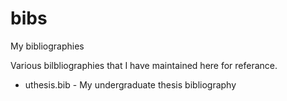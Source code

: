 # bibs
My bibliographies

Various bilbliographies that I have maintained here for referance.

 * uthesis.bib - My undergraduate thesis bibliography

